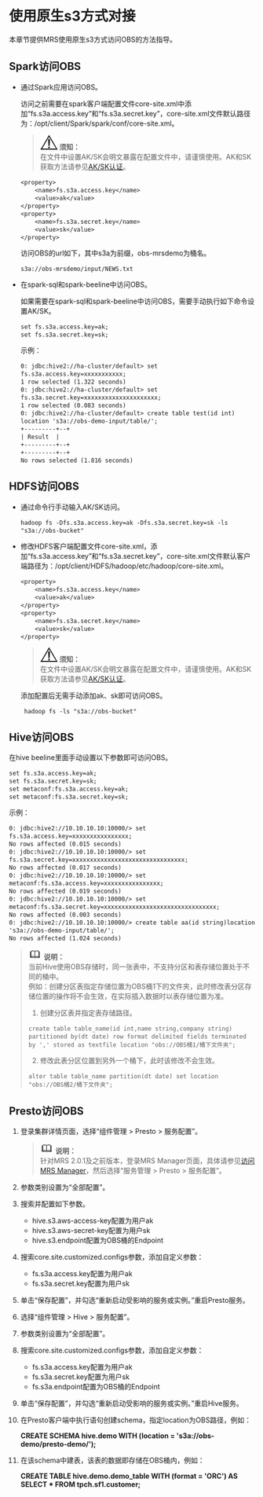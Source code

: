 # 使用原生s3方式对接<a name="ZH-CN_TOPIC_0173178868"></a>

本章节提供MRS使用原生s3方式访问OBS的方法指导。

## Spark访问OBS<a name="section23291801617"></a>

-   通过Spark应用访问OBS。

    访问之前需要在spark客户端配置文件core-site.xml中添加“fs.s3a.access.key”和“fs.s3a.secret.key”，core-site.xml文件默认路径为：/opt/client/Spark/spark/conf/core-site.xml。

    >![](public_sys-resources/icon-notice.gif) **须知：**   
    >在文件中设置AK/SK会明文暴露在配置文件中，请谨慎使用。AK和SK获取方法请参见[AK/SK认证](https://support.huaweicloud.com/api-mrs/mrs_02_0009.html)。  

    ```
    <property>
        <name>fs.s3a.access.key</name>
        <value>ak</value>
    </property>
    <property>
        <name>fs.s3a.secret.key</name>
        <value>sk</value>
    </property>
    ```

    访问OBS的url如下，其中s3a为前缀，obs-mrsdemo为桶名。

    ```
    s3a://obs-mrsdemo/input/NEWS.txt
    ```


-   在spark-sql和spark-beeline中访问OBS。

    如果需要在spark-sql和spark-beeline中访问OBS，需要手动执行如下命令设置AK/SK。

    ```
    set fs.s3a.access.key=ak;
    set fs.s3a.secret.key=sk;
    ```

    示例：

    ```
    0: jdbc:hive2://ha-cluster/default> set fs.s3a.access.key=xxxxxxxxxxx;
    1 row selected (1.322 seconds)
    0: jdbc:hive2://ha-cluster/default> set fs.s3a.secret.key=xxxxxxxxxxxxxxxxxxxxx;
    1 row selected (0.083 seconds)
    0: jdbc:hive2://ha-cluster/default> create table test(id int) location 's3a://obs-demo-input/table/';
    +---------+--+
    | Result  |
    +---------+--+
    +---------+--+
    No rows selected (1.816 seconds)
    ```


## HDFS访问OBS<a name="section178178171469"></a>

-   通过命令行手动输入AK/SK访问。

    ```
    hadoop fs -Dfs.s3a.access.key=ak -Dfs.s3a.secret.key=sk -ls "s3a://obs-bucket"
    ```

-   修改HDFS客户端配置文件core-site.xml，添加“fs.s3a.access.key”和“fs.s3a.secret.key”，core-site.xml文件默认客户端路径为：/opt/client/HDFS/hadoop/etc/hadoop/core-site.xml。

    ```
    <property>
        <name>fs.s3a.access.key</name>
        <value>ak</value>
    </property>
    <property>
        <name>fs.s3a.secret.key</name>
        <value>sk</value>
    </property>
    ```

    >![](public_sys-resources/icon-notice.gif) **须知：**   
    >在文件中设置AK/SK会明文暴露在配置文件中，请谨慎使用。AK和SK获取方法请参见[AK/SK认证](https://support.huaweicloud.com/api-mrs/mrs_02_0009.html)。  

    添加配置后无需手动添加ak、sk即可访问OBS。

    ```
     hadoop fs -ls "s3a://obs-bucket"
    ```


## Hive访问OBS<a name="section989576583"></a>

在hive beeline里面手动设置以下参数即可访问OBS。

```
set fs.s3a.access.key=ak;
set fs.s3a.secret.key=sk;
set metaconf:fs.s3a.access.key=ak;
set metaconf:fs.s3a.secret.key=sk;
```

示例：

```
0: jdbc:hive2://10.10.10.10:10000/> set fs.s3a.access.key=xxxxxxxxxxxxxxxx;
No rows affected (0.015 seconds)
0: jdbc:hive2://10.10.10.10:10000/> set fs.s3a.secret.key=xxxxxxxxxxxxxxxxxxxxxxxxxxxxxxxx;
No rows affected (0.017 seconds)
0: jdbc:hive2://10.10.10.10:10000/> set metaconf:fs.s3a.access.key=xxxxxxxxxxxxxxxx;
No rows affected (0.019 seconds)
0: jdbc:hive2://10.10.10.10:10000/> set metaconf:fs.s3a.secret.key=xxxxxxxxxxxxxxxxxxxxxxxxxxxxxxxx;
No rows affected (0.003 seconds)
0: jdbc:hive2://10.10.10.10:10000/> create table aa(id string)location 's3a://obs-demo-input/table/';
No rows affected (1.024 seconds)
```

>![](public_sys-resources/icon-note.gif) **说明：**   
>当前Hive使用OBS存储时，同一张表中，不支持分区和表存储位置处于不同的桶中。  
>例如：创建分区表指定存储位置为OBS桶1下的文件夹，此时修改表分区存储位置的操作将不会生效，在实际插入数据时以表存储位置为准。  
>1.  创建分区表并指定表存储路径。  
>    ```  
>    create table table_name(id int,name string,company string) partitioned by(dt date) row format delimited fields terminated by ',' stored as textfile location "obs://OBS桶1/桶下文件夹";  
>    ```  
>2.  修改此表分区位置到另外一个桶下，此时该修改不会生效。  
>    ```  
>    alter table table_name partition(dt date) set location "obs://OBS桶2/桶下文件夹";  
>    ```  

## Presto访问OBS<a name="section1842192119379"></a>

1.  登录集群详情页面，选择“组件管理 \> Presto \> 服务配置”。

    >![](public_sys-resources/icon-note.gif) **说明：**   
    >针对MRS 2.0.1及之前版本，登录MRS Manager页面，具体请参见[访问MRS Manager](访问MRS-Manager.md)，然后选择“服务管理 \> Presto \> 服务配置”。  

2.  参数类别设置为“全部配置”。
3.  搜索并配置如下参数。
    -   hive.s3.aws-access-key配置为用户ak
    -   hive.s3.aws-secret-key配置为用户sk
    -   hive.s3.endpoint配置为OBS桶的Endpoint

4.  搜索core.site.customized.configs参数，添加自定义参数：
    -   fs.s3a.access.key配置为用户ak
    -   fs.s3a.secret.key配置为用户sk

5.  单击“保存配置”，并勾选“重新启动受影响的服务或实例。”重启Presto服务。
6.  选择“组件管理 \> Hive \> 服务配置”。
7.  参数类别设置为“全部配置”。
8.  搜索core.site.customized.configs参数，添加自定义参数：
    -   fs.s3a.access.key配置为用户ak
    -   fs.s3a.secret.key配置为用户sk
    -   fs.s3a.endpoint配置为OBS桶的Endpoint

9.  单击“保存配置”，并勾选“重新启动受影响的服务或实例。”重启Hive服务。
10. 在Presto客户端中执行语句创建schema，指定location为OBS路径，例如：

    **CREATE SCHEMA hive.demo WITH \(location = 's3a://obs-demo/presto-demo/'\);**

11. 在该schema中建表，该表的数据即存储在OBS桶内，例如：

    **CREATE TABLE hive.demo.demo\_table WITH \(format = 'ORC'\) AS SELECT \* FROM tpch.sf1.customer;**


